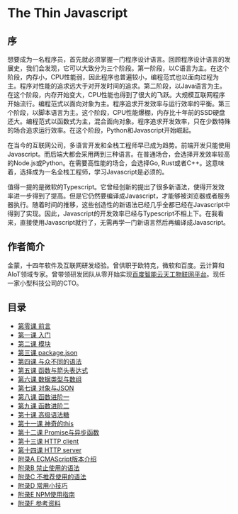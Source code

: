 # The Thin Javascript

## 序
想要成为一名程序员，首先就必须掌握一门程序设计语言。回顾程序设计语言的发展史，我们会发现，它可以大致分为三个阶段。第一阶段，以C语言为主。在这个阶段，内存小，CPU性能弱，因此程序也普遍较小，编程范式也以面向过程为主。程序对性能的追求远大于对开发时间的追求。第二阶段，以Java语言为主。在这个阶段，内存开始变大，CPU性能也得到了很大的飞跃。大规模互联网程序开始流行。编程范式以面向对象为主。程序追求开发效率与运行效率的平衡。第三个阶段，以脚本语言为主。这个阶段，CPU性能爆棚，内存比十年前的SSD硬盘还大。编程范式以函数式为主，混合面向对象。程序追求开发效率，只在少数特殊的场合追求运行效率。在这个阶段，Python和Javascript开始崛起。

在当今的互联网公司，多语言开发和全栈工程师早已成为趋势。前端开发只能使用Javascript。而后端大都会采用两到三种语言。在普通场合，会选择开发效率较高的Node.js或Python。在需要高性能的场合，会选择Go, Rust或者C++。这意味着，选择成为一名全栈工程师，学习Javascript是必须的。

值得一提的是微软的Typescript。它曾经创新的提出了很多新语法，使得开发效率进一步得到了提高。但是它仍然要编译成Javascript，才能够被浏览器或者服务器执行。随着时间的推移，这些创造性的新语法已经几乎全都已经在Javascript中得到了实现。因此，Javascript的开发效率已经与Typescript不相上下。在我看来，直接使用Javascript就行了，无需再学一门新语言然后再编译成Javascript。

## 作者简介
金蒙，十四年软件及互联网研发经验。曾供职于欧特克，微软和百度。云计算和AIoT领域专家。曾带领研发团队从零开始实现[百度智能云天工物联网平台](https://cloud.baidu.com/solution/iot/index.html)。现任一家小型科技公司的CTO。

## 目录
* [第零课 前言](lesson0.md)
* [第一课 入门](lesson1.md)
* [第二课 模块](lesson2.md)
* [第三课 package.json](lesson3.md)
* [第四课 与众不同的语法](lesson4.md)
* [第五课 函数与箭头表达式](lesson5.md)
* [第六课 数据类型与数组](lesson6.md)
* [第七课 对象与JSON](lesson7.md)
* [第八课 函数进阶一](lesson8.md)
* [第九课 函数进阶二](lesson9.md)
* [第十课 高级语法糖](lesson10.md)
* [第十一课 神奇的this](lesson11.md)
* [第十二课 Promise与异步函数](lesson12.md)
* [第十三课 HTTP client](lesson13.md)
* [第十四课 HTTP server](lesson14.md)
* [附录A ECMAScript版本介绍](appendixA.md)
* [附录B 禁止使用的语法](appendixB.md)
* [附录C 不推荐使用的语法](appendixC.md)
* [附录D 常用小技巧](appendixD.md)
* [附录E NPM使用指南](appendixE.md)
* [附录F 参考资料](appendixF.md)
